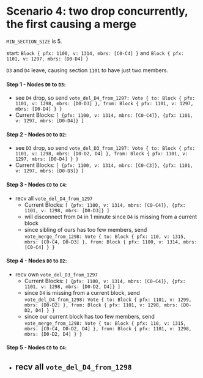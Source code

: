 # Scenario 4: two drop concurrently, the first causing a merge

`MIN_SECTION_SIZE` is 5.

start: `Block { pfx: 1100, v: 1314, mbrs: [C0-C4] }` and `Block { pfx: 1101, v: 1297, mbrs: [D0-D4] }`

`D3` and `D4` leave, causing section `1101` to have just two members.

#### Step 1 - Nodes `D0` to `D3`:
- see `D4` drop, so send `vote_del_D4_from_1297: Vote { to: Block { pfx: 1101, v: 1298, mbrs: [D0-D3] }, from: Block { pfx: 1101, v: 1297, mbrs: [D0-D4] } }`
- Current Blocks: `[ {pfx: 1100, v: 1314, mbrs: [C0-C4]}, {pfx: 1101, v: 1297, mbrs: [D0-D4]} ]`

#### Step 2 - Nodes `D0` to `D2`:
- see `D3` drop, so send `vote_del_D3_from_1297: Vote { to: Block { pfx: 1101, v: 1298, mbrs: [D0-D2, D4] }, from: Block { pfx: 1101, v: 1297, mbrs: [D0-D4] } }`
- Current Blocks: `[ {pfx: 1100, v: 1314, mbrs: [C0-C3]}, {pfx: 1101, v: 1297, mbrs: [D0-D3]} ]`

#### Step 3 - Nodes `C0` to `C4`:
- recv all `vote_del_D4_from_1297`
    - Current Blocks: `[ {pfx: 1100, v: 1314, mbrs: [C0-C4]}, {pfx: 1101, v: 1298, mbrs: [D0-D3]} ]`
    - will disconnect from `D4` in 1 minute since `D4` is missing from a current block
    - since sibling of ours has too few members, send `vote_merge_from_1298: Vote { to: Block { pfx: 110, v: 1315, mbrs: [C0-C4, D0-D3] }, from: Block { pfx: 1100, v: 1314, mbrs: [C0-C4] } }`

#### Step 4 - Nodes `D0` to `D2`:
- recv own `vote_del_D3_from_1297`
    - Current Blocks: `[ {pfx: 1100, v: 1314, mbrs: [C0-C4]}, {pfx: 1101, v: 1298, mbrs: [D0-D2, D4]} ]`
    - since `D4` is missing from a current block, send `vote_del_D4_from_1298: Vote { to: Block { pfx: 1101, v: 1299, mbrs: [D0-D2] }, from: Block { pfx: 1101, v: 1298, mbrs: [D0-D2, D4] } }`
    - since our current block has too few members, send `vote_merge_from_1298: Vote { to: Block { pfx: 110, v: 1315, mbrs: [C0-C4, D0-D2, D4] }, from: Block { pfx: 1101, v: 1298, mbrs: [D0-D2, D4] } }`

#### Step 5 - Nodes `C0` to `C4`:
- recv all `vote_del_D4_from_1298`
    -
